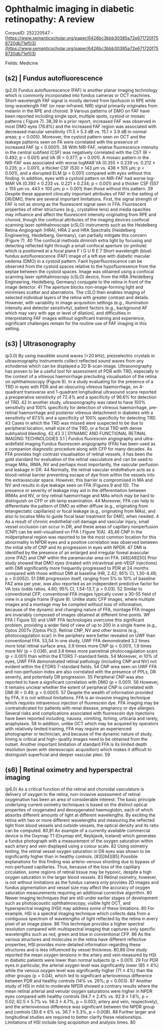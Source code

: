 # Ophthalmic imaging in diabetic retinopathy: A review

CorpusID: 252220547 - [https://www.semanticscholar.org/paper/6426bc3bbb30385a72e671720f758720db71ef03](https://www.semanticscholar.org/paper/6426bc3bbb30385a72e671720f758720db71ef03)

Fields: Medicine

## (s2) | Fundus autofluorescence
(p2.0) Fundus autofluorescence (FAF) is another planar imaging technology which is commonly incorporated into fundus cameras or OCT machines. Short-wavelength FAF signal is mostly derived from lipofuscin in RPE while long-wavelength FAF (or near-infrared; NIR) signal primarily originates from melanin in the RPE and choroid. 9 Various patterns of DMO on FAF have been reported including single spot, multiple spots, cystoid or mosaic patterns ( Figure 7). 38,39 In a prior report, increased FAF was observed in most DMO eyes (76.8%) and the increased FAF region was associated with decreased macular sensitivity (11.5 ± 5.3 dB vs. 15.1 ± 3.9 dB in normal areas; p < 0.005). Moreover, the cystoid pattern seen on OCT and the leakage patterns seen on FA were correlated with the presence of increased FAF (p < 0.0001). 38 With NIR-FAF, relative fluorescence intensity in the central subfield (CSF) was negatively correlated with the CST (R = 0.492; p < 0.001) and VA (R = 0.377; p < 0.001). A mosaic pattern in the NIR-FAF was associated with worse logMAR VA (0.355 ± 0.239 vs. 0.212 ± 0.235; p = 0.001), a thicker CSF (530 ± 143 μm vs. 438 ± 105 μm; p < 0.001), and a disrupted ELM (p < 0.001) compared with eyes without this finding. In addition, eyes with a cystoid pattern on NIR-FAF had worse log-MAR VA (0.393 ± 0.233 vs. 0.221 ± 0.234; p < 0.001) and a thicker CSF (557 ± 155 μm vs. 443 ± 100 μm; p < 0.001) than those without this pattern. 39 Despite these apparent clinically important attributes of FAF in the setting of DR/DMO, there are several important limitations. First, the signal strength of FAF is not as strong as the fluorescent signal seen in FFA. Fluorescent properties of other structures (e.g., crystalline lens) and media opacities may influence and affect the fluorescent intensity originating from RPE and choroid, though the confocal attributes of the imaging devices confocal scanning laser ophthalmoscope (cSLO) instruments such as the Heidelberg Retina Angiograph (HRA), HRA 2 and HRA Spectralis (Heidelberg Engineering, Heidelberg, Germany), can partially mitigate this concern (Figure 7). 40 The confocal methods diminish extra light by focusing and detecting reflected light through a small confocal aperture (or pinhole) which is positioned at a focal plane F I G U R E 7 Short wavelength (blue) fundus autofluorescence (FAF) image of a left eye with diabetic macular oedema (DMO) in a cystoid pattern. Faint hyperfluorescence can be observed from the cystoid spaces relative to the hypofluoresence from the septae between the cystoid spaces. Image was obtained using a confocal scanning laser ophthalmoscopy (cSLO) device, from the HRA (Heidelberg Engineering, Heidelberg, Germany) conjugate to the retina in front of the image detector. 41 The aperture blocks non-image-forming light and minimises scatter and aberrations. The cSLO then enables imaging of selected individual layers of the retina with greater contrast and details. However, with variability in image acquisition settings (e.g., illumination intensity and detector sensitivity), patient factors (e.g., background AF which may vary with age or level of dilation), and difficulties in interpretating FAF images without significant training and experience, significant challenges remain for the routine use of FAF imaging in this setting.
## (s3) | Ultrasonography
(p3.0) By using inaudible sound waves (>20 kHz), piezoelectric crystals in ultrasonography instruments collect reflected sound waves from any echodense which can be displayed a 2D B-scan image. Ultrasonography has proven to be a useful tool for assessment of PDR with TRD, especially in the context of a vitreous haemorrhage precluding visualisation of the retina on ophthalmoscopy (Figure 8). In a study evaluating for the presence of a TRD in eyes with PDR and an obscuring vitreous haemorrhage, on 4-quadrant transverse and 1-quadrant longitudinal ultrasound scans reported a preoperative sensitivity of 72.4% and a specificity of 96.6% for detection of TRD. 42 In another study, ultrasonography was rated to have 100% sensitivity and 100% specificity for detection of vitreous haemorrhage, pre-retinal haemorrhage and posterior vitreous detachment in diabetes with a sensitivity of 87.5% and a specificity of 100% specificity for detecting TRD. 43 Cases in which the TRD was missed were suspected to be due to peripheral location, small size of the TRD, or a focal TRD with dense subhyaloid bleeding. 42,43 3 | DYNAMIC AND FUNCTIONAL RETINAL IMAGING TECHNOLOGIES 3.1 | Fundus fluorescein angiography and ultra-widefield imaging Fundus fluorescein angiography (FFA) has been used as a companion diagnostic procedure along with CFP for many decades. As FFA provides high contrast visualisation of retinal vessels, it has been the gold standard for evaluation of the retinal vasculature and can be used to image MAs, IRMA, NV and perhaps most importantly, the vascular perfusion and leakage in DR. 44 Normally, the retinal vascular endothelium acts as a blood-retinal barrier preventing escape of dye from within the vessels into the extravascular space. However, this barrier is compromised in MA and NV and results in dye leakage seen on FFA (Figures 9 and 10). The presence or severity of leakage may aid in the differentiation between IRMAs and NV, or tiny retinal haemorrhage and MAs which may be hard to distinguish on CFP or slit-lamp examination. 44 Moreover, FFA can help to differentiate the pattern of DMO as either diffuse (e.g., originating from telangiectatic capillaries) or focal leakage (e.g., originating from MAs), and also to localise MAs to guide focal laser treatment for DMO, when needed. 4 As a result of chronic endothelial cell damage and vascular injury, small vessel occlusion can occur in DR, and these areas of capillary nonperfusion (CNP) can be well-visualised on FFA ( Figure 10A). 45,46 CNP in the midperipheral region was reported to be the most common location for this abnormality in NPDR eyes and a positive correlation was observed between the initial site of CNP and its progression in eyes with NPDR. 47 DMI is identified by the presence of an enlarged and irregular foveal avascular zone (FAZ) and CNP within the paramacular area on FFA. [48][49][50] Prior study showed that DMO eyes (treated with intravitreal anti-VEGF injections) with DMI significantly more frequently progressed to PDR at 24 months compared with those without DMI at baseline (HR, 2.42; 95% CI, 1.30-4.49; p = 0.0052). 51 DMI progression itself, ranging from 5% to 10% of baseline FAZ area per year, was also reported as an independent predictive factor for VA loss (odds ratios, 4.60; 95% CI, 1.54-13.7, p = 0.03). 52 Similar to conventional CFP, conventional FFA images typically cover a 30-55 field of view in a single frame (Figure 9). Unlike static CFP images, where multiple images and a montage may be compiled without loss of information, because of the dynamic and changing nature of FFA, montage FFA images are invariably composed of images obtained at different time points. WF FFA ( Figure 10) and UWF FFA technologies overcome this significant problem, providing a wider field of view of up to 200 in a single frame (e.g., Optos 200Tx [Optos Plc]). Retinal CNP, NV and other lesions (e.g., photocoagulation scar) in the periphery were better revealed on UWF than conventional FFA. 53,54 In one study, UWF FFA demonstrated 3.2 times more total retinal surface area, 3.9 times more CNP (p < 0.001), 1.9 times more NV (p = 0.036), and 3.8 times more panretinal photocoagulation scars (p < 0.001) than within the ETDRS 7-standard fields. 54 Moreover, in 10% of eyes, UWF FFA demonstrated retinal pathology (including CNP and NV) not evident within the ETDRS 7-standard fields. 54 CNP area seen on UWF FFA and non-perfusion index are also correlated with the presence of PPLs, DR severity, and potentially DR progression. 55 Peripheral CNP was also reported to have a significant correlation with DMO (p < 0.001). 56 However, it remains unclear whether the extent of peripheral CNP is correlated with DMI (R = 0.49; p = 0.0001). 57 Despite the wealth of information provided by FFA, it is not without limitations. FFA is an invasive imaging technique which requires intravenous injection of fluorescein dye. FFA imaging may be contraindicated for patients with renal disease, pregnancy or dye allergies. Several risks and complications associated with fluorescein dye injections have been reported including, nausea, vomiting, itching, urticaria and rarely, anaphylaxis. 58 In addition, unlike OCT which may be acquired by operators with relatively limited training, FFA may require an experienced photographer or technician, and because of the dynamic nature of study, timing is critical and high- quality images need to be obtained from the outset. Another important limitation of standard FFA is its limited depth resolution (even with stereoscopic acquisition) which makes it difficult to distinguish superficial and deeper vascular plexi. 59 
## (s6) | Retinal oximetry and hyperspectral imaging
(p6.0) As a critical function of the retinal and choroidal vasculature is delivery of oxygen to the retina, non-invasive assessment of retinal oxygenation has been an area of considerable interest. The basic principle underlying current oximetry techniques is based on the distinct optical properties of oxygenated and deoxygenated haemoglobin, each of which absorbs different amounts of light at different wavelengths. By exciting the retina with two or more different wavelengths and measuring the reflected light from blood vessels and outside vessels, the optical density and its ratio can be computed. 80,81 An example of a currently available commercial device is the Oxymap T1 (Oxymap ehf, Reykjavik, Iceland) which generates a fundus photograph with a measurement of the oxygen saturation within each artery and vein displayed using a colour scale. 82 Using oximetry testing, the retinal vessel oxygen saturation in DR eyes was shown to be significantly higher than in healthy controls. [83][84][85] Possible explanations for this finding was arterio-venous shunting due to bypass of non-perfused capillaries. Thus, because of the loss of the capillary circulation, some regions of retinal tissue may be hypoxic, despite a high oxygen saturation in the larger blood vessels. 83 Retinal oximetry, however, is not without limitations as the fundus camera only provides 2D images and fundus pigmentation and vessel size may affect the accuracy of oxygen saturation measurements requiring an additional corrective algorithm. 80 Newer imaging techniques that are still under earlier stages of development such as photoacoustic ophthalmoscopy, visible light OCT, and hyperspectral imaging (HSI) may address some of these limiations. 80 For example, HSI is a spectral imaging technique which collects data from a contiguous spectrum of wavelengths of light reflected by the retina in every pixel of an image plane. 86 This technique provides a higher spectral resolution compared with multispectral imaging that captures only specific wavelengths such as red, green and blue in conventional CFP. 86 As the various structures and molecules in the retina have different reflective properties, HSI provides more-detailed information regarding these structures and is less influenced by vessel thickness. 80,86 One study reported the mean oxygen tensions in the artery and vein measured by HSI in diabetic patients were lower than normal subjects (p = 0.001). 29 For PDR eyes in particular, the arterial oxygen level was significantly lower (85 ± 4%) while the venous oxygen level was significantly higher (71 ± 4%) than the other groups (p = 0.04), which led to significant arteriovenous difference between PDR and healthy controls (14% vs. 26%; p = 0.003). 87 Another study of HSI in mild to moderate NPDR showed a contrary results where the mean retinal arterial and venular oxygen saturations were higher in NPDR eyes compared with healthy controls (94.7 ± 2.4% vs. 92.9 ± 1.6%, p = 0.02; 62.5 ± 5.7% vs. 56.3 ± 4.7%, p = 0.003; artery and vein, respectively), and the arteriovenous difference was significant between the NPDR group and controls (30.6 ± 6% vs. 36.7 ± 5.3%, p = 0.008). 88 Further larger and longitudinal studies are required to better clarify these relationships. Limitations of HSI include long acquisition and analysis times. 80 
